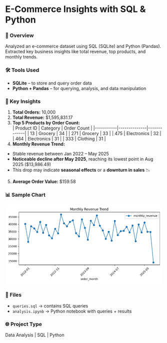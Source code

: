 # E-Commerce Insights with SQL & Python

### 📌 Overview
Analyzed an e-commerce dataset using SQL (SQLite) and Python (Pandas).  
Extracted key business insights like total revenue, top products, and monthly trends.

### 🛠️ Tools Used
- **SQLite** – to store and query order data
- **Python + Pandas** – for querying, analysis, and data manipulation

### 🔑 Key Insights
1. **Total Orders:** 10,000  
2. **Total Revenue:** $1,595,831.17  
3. **Top 5 Products by Order Count:**  
   | Product ID | Category      | Order Count |
   |-----------|--------------|-------------|
   | 13        | Grocery      | 34 |
   | 271       | Grocery      | 33 |
   | 475       | Electronics  | 32 |
   | 464       | Electronics  | 31 |
   | 333       | Clothing     | 31 |
4. **Monthly Revenue Trend:**  
  - Stable revenue between Jan 2022 – May 2025  
   - **Noticeable decline after May 2025**, reaching its lowest point in Aug 2025 ($13,986.49)  
   - This drop may indicate **seasonal effects** or a **downturn in sales** 📉  
5. **Average Order Value:** $159.58

### 📊 Sample Chart
![Monthly Revenue Trend](images/revenue_trend.png)

### 📂 Files
- `queries.sql` → contains SQL queries  
- `analysis.ipynb` → Python notebook with queries + results  

### 🌐 Project Type
Data Analysis | SQL | Python


